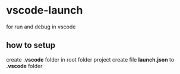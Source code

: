 # vscode-launch
for run and debug in vscode

## how to setup
create **.vscode** folder in root folder project
create file **launch.json** to **.vscode** folder
